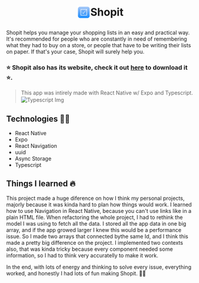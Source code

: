 # <p align="center"><img src="/mobile/src/assets/icon.png" alt="Icon" width="35px" height="35px" align="top" style="marginRight: 1rem;" />Shopit</p>

Shopit helps you manage your shopping lists in an easy and practical way.
It's recommended for people who are constantly in need of remembering what they had to buy on a store,
or people that have to be writing their lists on paper. If that's your case, Shopit will surely help you.

### ⭐ Shopit also has its website, check it out [here](https://shopit-ten.vercel.app) to download it ⭐.

> This app was intirely made with React Native w/ Expo and Typescript. <img src="https://emojis.slackmojis.com/emojis/images/1479745458/1383/typescript.png?1479745458" alt="Typescript Img" width="15px" height="15px" align="center" />

## Technologies 👨‍💻

- React Native
- Expo
- React Navigation
- uuid
- Async Storage
- Typescript

## Things I learned 🔥

This project made a huge diference on how I think my personal projects, majorly because it was kinda hard to plan how things would work.
I learned how to use Navigation in React Native, because you can't use links like in a plain HTML file.
When refactoring the whole project, I had to rethink the model I was using to fetch all the data. I stored all the app data in one big array, and if the app growed larger I knew this
would be a performance issue. So I made two arrays that connected bythe same Id, and I think this made a pretty big difference on the project.
I implemented two contexts also, that was kinda tricky because every component needed some information, so I had to think very accuratelly to make it work.

In the end, with lots of energy and thinking to solve every issue, everything worked, and honestly I had lots of fun making Shopit. 💯💯
